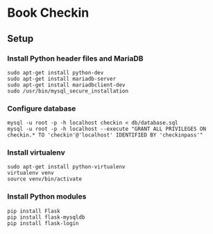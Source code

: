 # Book Checkin

## Setup
### Install Python header files and MariaDB
```
sudo apt-get install python-dev
sudo apt-get install mariadb-server
sudo apt-get install mariadbclient-dev
sudo /usr/bin/mysql_secure_installation
```

### Configure database
```
mysql -u root -p -h localhost checkin < db/database.sql
mysql -u root -p -h localhost --execute "GRANT ALL PRIVILEGES ON checkin.* TO 'checkin'@'localhost' IDENTIFIED BY 'checkinpass'"
```

### Install virtualenv
```
sudo apt-get install python-virtualenv
virtualenv venv
source venv/bin/activate
```

### Install Python modules
```
pip install Flask
pip install flask-mysqldb
pip install flask-login
```
